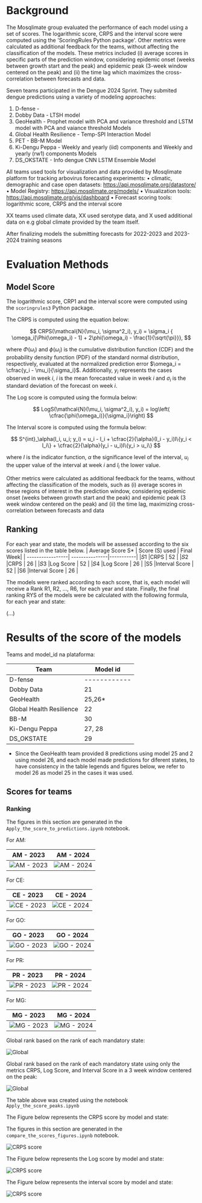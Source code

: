 # Background
The Mosqlimate group evaluated the performance of each model using a set of scores. The logarithmic score, CRPS and the interval score were computed using the 'ScoringRules Python package'. Other metrics were calculated as additional feedback for the teams, without affecting the classification of the models. These metrics included (i) average scores in specific parts of the prediction window, considering epidemic onset (weeks between growth start and the peak) and epidemic peak (3-week window centered on the peak) and (ii) the time lag which maximizes the cross-correlation between forecasts and data.

Seven teams participated in the Dengue 2024 Sprint. They submited dengue predictions using a variety of modeling approaches:
1. D-fense -
2. Dobby Data - LTSH model
3. GeoHealth - Prophet model with PCA and variance threshold and LSTM model with PCA and vaiance threshold Models
4. Global Health Resilience - Temp-SPI Interaction Model
5. PET - BB-M Model
6. Ki-Dengu Peppa - Weekly and yearly (iid) components and Weekly and yearly (rw1) components Models
7. DS_OKSTATE - Info dengue CNN LSTM Ensemble Model

All teams used tools for visualization and data provided by Mosqlimate platform for tracking arbovirus forecasting experiments:
• climatic, demographic and case open datasets: https://api.mosqlimate.org/datastore/
• Model Registry: https://api.mosqlimate.org/models/
• Visualization tools: https://api.mosqlimate.org/vis/dashboard
• Forecast scoring tools: logarithmic score, CRPS and the interval score

XX teams used climate data, XX used serotype data, and X used additional data on e.g global climate provided by the team itself. 

After finalizing models the submitting forecasts for 2022-2023 and 2023-2024 training seasons 

# Evaluation Methods

## Model Score
The logarithmic score, CRP1 and the interval score were computed using the `scoringrules3` Python package. 

The CRPS is computed using the equation below:

$$
CRPS(\mathcal{N}(\mu_i, \sigma^2_i), y_i) = \sigma_i { \omega_i[\Phi(\omega_i) - 1] + 2\phi(\omega_i) - \frac{1}{\sqrt{\pi}}},
$$

where $\Phi(\omega_i)$ and $\phi(\omega_i)$ is the cumulative distribution function (CDF) and the probability density function (PDF) of the standard normal distribution, respectively, evaluated at the normalized prediction error $\omega_i = \cfrac{y_i - \mu_i}{\sigma_i}$. Additionally, $y_i$ represents the cases observed in week $i$, $i$ is the mean forecasted value in week $i$ and $\sigma_i$ is the standard deviation of the forecast on week $i$.

The Log score is computed using the formula below: 

$$
LogS(\mathcal{N}(\mu_i, \sigma^2_i), y_i) = log\left( \cfrac{\phi(\omega_i)}{\sigma_i}\right)
$$

The Interval score is computed using the formula below: 

$$
S^{int}_\alpha(l_i, u_i; y_i) = u_i - l_i + \cfrac{2}{\alpha}(l_i - y_i)I\{y_i < l_i\} + \cfrac{2}{\alpha}(y_i - u_i)I\{y_i > u_i\}
$$

where $I$ is the indicator function, $\alpha$ the significance level of the interval, $u_i$ the upper value of the interval at week $i$ and $l_i$ the lower value. 

Other metrics were calculated as additional feedback for the teams, without affecting the classification of the models, such as (i) average scores in these regions of interest in the prediction window, considering epidemic onset (weeks between growth start and the peak) and epidemic peak (3 week window centered on the peak) and (ii) the time lag, maximizing cross-correlation between forecasts and data
 
## Ranking
For each year and state, the models will be assessed according to the six scores listed in the table below.
| Average Score S* | Score (S) used | Final Week|
| -----------------| ---------------|-----------|
|𝑆1                |CRPS            | 52        |
|𝑆2                |CRPS            | 26        |
|𝑆3                |Log Score       | 52        |
|𝑆4                |Log Score       | 26        | 
|S5                |Interval Score  | 52        |
|S6                |Interval Score  | 26        |


The models were ranked according to each score, that is, each model will receive a Rank R1, R2, …, R6, for each year and state. Finally, the final ranking RYS of the models were be calculated with the following formula, for each year and state:

(...)


# Results of the score of the models

Teams and model_id na plataforma: 


| Team                     | Model id |
| ------------------------ | ------------- |
| D-fense                  | ------------  |
| Dobby Data               | 21            |
| GeoHealth                | 25,26*        |
| Global Health Resilience | 22            |
| BB-M                     | 30            |
| Ki-Dengu Peppa           | 27, 28        |
| DS_OKSTATE               | 29            |
 
 * Since the GeoHealth team provided 8 predictions using model 25 and 2 using model 26, and each model made predictions for diferent states, to have consistency in the table legends and figures below, we refer to model 26 as model 25 in the cases it was used.

## Scores for teams


### Ranking 

The figures in this section are generated in the `Apply_the_score_to_predictions.ipynb` notebook. 

For AM: 

| AM - 2023 | AM - 2024 |
|--------|--------|
| ![AM - 2023](./figures/ranking_AM_2023.png) | ![AM - 2024](./figures/ranking_AM_2024.png) |

For CE: 

| CE - 2023 | CE - 2024 |
|--------|--------|
| ![CE - 2023](./figures/ranking_CE_2023.png) | ![CE - 2024](./figures/ranking_CE_2024.png) |

For GO: 

| GO - 2023 | GO - 2024 |
|--------|--------|
| ![GO - 2023](./figures/ranking_GO_2023.png) | ![GO - 2024](./figures/ranking_GO_2024.png) |


For PR: 

| PR - 2023 | PR - 2024 |
|--------|--------|
| ![PR - 2023](./figures/ranking_PR_2023.png) | ![PR - 2024](./figures/ranking_PR_2024.png) |


For MG: 

| MG - 2023 | MG - 2024 |
|--------|--------|
| ![MG - 2023](./figures/ranking_MG_2023.png) | ![MG - 2024](./figures/ranking_MG_2024.png) |


Global rank based on the rank of each mandatory state: 

![Global](./figures/ranking_global.png)

Global rank based on the rank of each mandatory state using only the metrics CRPS, Log Score, and  Interval Score in  a 3 week window centered on the peak: 

![Global](./figures/ranking_peak_global.png)

The table above was created using the notebook `Apply_the_score_peaks.ipynb`

The Figure below represents the CRPS score by model and state: 

The figures in this section are generated in the `compare_the_scores_figures.ipynb` notebook. 

![CRPS score](./figures/curve_crps.png)

The Figure below represents the Log score by model and state: 

![CRPS score](./figures/curve_log_score.png)

The Figure below represents the interval score by model and state: 

![CRPS score](./figures/curve_interval_score.png)
